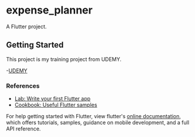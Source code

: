 # expense_planner

A Flutter project.

## Getting Started

This project is my training project from UDEMY.

-[UDEMY](https://www.udemy.com/share/1013o4BkAbeF9aQHQ=/)


### References
- [Lab: Write your first Flutter app](https://flutter.dev/docs/get-started/codelab)
- [Cookbook: Useful Flutter samples](https://flutter.dev/docs/cookbook)

For help getting started with Flutter, view flutter's
[online documentation](https://flutter.dev/docs), which offers tutorials,
samples, guidance on mobile development, and a full API reference.
